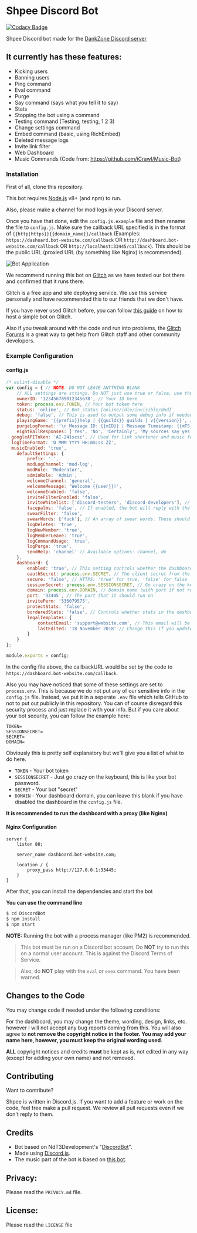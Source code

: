 # Shpee Discord Bot

[![Codacy Badge](https://api.codacy.com/project/badge/Grade/c21102ed40c24e7fa95cc7af770cac15)](https://app.codacy.com/app/LeoDoesThings/ShpeeBot?utm_source=github.com&utm_medium=referral&utm_content=DankZone/ShpeeBot&utm_campaign=Badge_Grade_Dashboard)

Shpee Discord bot made for the [DankZone Discord server](https://discordapp.com/invite/gwamp7n)

## It currently has these features:
  - Kicking users
  - Banning users
  - Ping command
  - Eval command
  - Purge
  - Say command (says what you tell it to say)
  - Stats
  - Stopping the bot using a command
  - Testing command (Testing, testing, 1 2 3)
  - Change settings command
  - Embed command (basic, using RichEmbed)
  - Deleted message logs
  - Invite link filter
  - Web Dashboard
  - Music Commands (Code from: https://github.com/iCrawl/Music-Bot)

### Installation
First of all, clone this repository.

This bot requires [Node.js](https://nodejs.org/) v8+ (and npm) to run.

Also, please make a channel for mod logs in your Discord server.

Once you have that done, edit the `config.js.example` file and then rename the file to `config.js`. Make sure the callback URL specified is in the format of `{{http|https}}{{domain_name}}/callback` (Examples: `https://dashoard.bot-website.com/callback` OR `http://dashboard.bot-website.com/callback` OR `http://localhost:33445/callback`). This should be the public URL (proxied URL (by something like Nginx) is recommended).

![Bot Application](https://i.imgur.com/sechKvg.png)

We recommend running this bot on [Glitch](https://glitch.com) as we have tested our bot there and confirmed that it runs there.

Glitch is a free app and site deploying service. We use this service personally and have recommended this to our friends that we don't have.

If you have never used Glitch before, you can follow [this guide](https://anidiots.guide/other-guides/hosting-on-glitch) on how to host a simple bot on Glitch.

Also if you tweak around with the code and run into problems, the [Glitch Forums](https://support.glitch.com/) is a great way to get help from Glitch staff and other community developers.

### Example Configuration

#### config.js

```javascript
/* eslint-disable */
var config = { // NOTE: DO NOT LEAVE ANYTHING BLANK
	// ALL settings are strings. Do NOT just use true or false, use these in strings such as 'true' or 'false'. This is due to how some code works when changing the settings
	ownerID: '123456789012345678', // Your ID here
	token: process.env.TOKEN, // Your bot token here
	status: 'online', // Bot status [online/idle/invisible/dnd]
	debug: 'false', // This is used to output some debug info if needed. The token will be in the console and other information could be in the console
	playingGame: '{{prefix}}help | {{guilds}} guilds | v{{version}}', // The game you want the bot to play. {{prefix}} is replaced with the default prefix below, {{guilds}} is replaced with the guild count and {{version}} is replaced with the bot version. Leave blank to disable
	purgeLogFormat: '\n Message ID: {{mID}} | Message Timestamp: {{mTS}} | Content: {{mC}} \n', // {{mID}}: Message ID; {{mTS}} Message Timestamp; {{mC}}: Message Content;
	eightBallResponses: ['Yes', 'No', 'Certainly', 'My sources say yes', 'Try again later', 'Without a doubt', 'Better not to tell you now'], // An array of responses for the 8ball command
  googleAPIToken: 'AI-241scsc', // Used for link shortener and music features. You need to have these APIs enabled.
  logTimeFormat: 'D MMM YYYY HH:mm:ss ZZ',
  musicEnabled: 'true',
	defaultSettings: {
		prefix: '.',
		modLogChannel: 'mod-log',
		modRole: 'Moderator',
		adminRole: 'Admin',
		welcomeChannel: 'general',
		welcomeMessage: 'Welcome {{user}}!',
		welcomeEnabled: 'false',
		inviteFilterEnabled: 'false',
		inviteWhitelist: ['discord-testers', 'discord-developers'], // This can be changed, these are just defaults as an example
		facepalms: 'false', // If enabled, the bot will reply with the facepalm emoji whenever a message contains 'facepalm'
		swearFilter: 'false',
		swearWords: ['fuck'], // An array of swear words. These should be lowercase. (of course, I have not included much for certain reasons...)
		logDeletes: 'true',
		logNewMember: 'true',
		logMemberLeave: 'true',
		logCommandUsage: 'true',
		logPurge: 'true',
		sendHelp: 'channel' // Available options: channel, dm
	},
	dashboard: {
		enabled: 'true', // This setting controls whether the dashboard is enabled or not.
		oauthSecret: process.env.SECRET, // The client secret from the Discord bot page
		secure: 'false', // HTTPS: 'true' for true, 'false' for false
		sessionSecret: process.env.SESSIONSECRET, // Go crazy on the keyboard here, this is used as a session secret
		domain: process.env.DOMAIN, // Domain name (with port if not running behind proxy running on port 80). Example: 'domain': 'dashboard.bot-website.com' OR 'domain': 'localhost:33445'
		port: '33445', // The port that it should run on
		invitePerm: '536079575',
		protectStats: 'false',
		borderedStats: 'false', // Controls whether stats in the dashboard should have a border or not
		legalTemplates: {
			contactEmail: 'support@website.com', // This email will be used in the legal page of the dashboard if someone needs to contact you for any reason regarding this page
			lastEdited: '18 November 2018' // Change this if you update the `TERMS.md` or `PRIVACY.md` files in `dashboard/public/`
		}
	}
};

module.exports = config;
```

In the config file above, the callbackURL would be set by the code to `https://dashboard.bot-website.com/callback`.

Also you may have noticed that some of these settings are set to `process.env`. This is because we do not put any of our sensitive info in the `config.js` file. 
Instead, we put it in a seperate `.env` file which tells GitHub to not to put out publicly in this repository.
You can of course disregard this security process and just replace it with your info. But if you care about your bot security, you can follow the example here:

```
TOKEN=
SESSIONSECRET=
SECRET=
DOMAIN=

```

Obviously this is pretty self explanatory but we'll give you a list of what to do here.

* `TOKEN` - Your bot token
* `SESSIONSECRET` - Just go crazy on the keyboard, this is like your bot password.
* `SECRET` - Your bot "secret"
* `DOMAIN` - Your dashboard domain, you can leave this blank if you have disabled the dashboard in the `config.js` file.

**It is recommended to run the dashboard with a proxy (like Nginx)**

#### Nginx Configuration

```
server {
    listen 80;

    server_name dashboard.bot-website.com;

    location / {
        proxy_pass http://127.0.0.1:33445;
    }
}
```

After that, you can install the dependencies and start the bot

**You can use the command line**
```sh
$ cd DiscordBot
$ npm install
$ npm start
```

**NOTE:** Running the bot with a process manager (like PM2) is recommended.

>This bot must be run on a Discord bot account. Do __NOT__ try to run this on a normal user account. This is against the Discord Terms of Service.

>Also, do __NOT__ play with the `eval` or `exex` command. You have been warned.

## Changes to the Code

You may change code if needed under the following conditions:

For the dashboard, you may change the theme, wording, design, links, etc. however I will not accept any bug reports coming from this. You will also agree to **not remove the copyright notice in the footer. You may add your name here, however, you must keep the original wording used**.

**ALL** copyright notices and credits **must** be kept as is, not edited in any way (except for adding your own name) and not removed.

## Contributing

Want to contribute?

Shpee is written in Discord.js. If you want to add a feature or work on the code, feel free make a pull request. 
We review all pull requests even if we don't reply to them.

## Credits

- Bot based on NdT3Development's "[DiscordBot](https://github.com/An-Idiots-Guide/guidebot)".
- Made using [Discord.js](https://github.com/hydrabolt/discord.js).
- The music part of the bot is based on [this bot](https://github.com/iCrawl/Music-Bot).

## Privacy:

Please read the `PRIVACY.md` file.

## License:

Please read the `LICENSE` file
